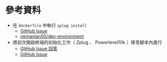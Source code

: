 # 參考資料

- 在 `dockerfile` 中執行 `zplug install`
  - [GitHub Issue](https://github.com/zplug/zplug/issues/272#issuecomment-581265819)
  - [nemanjan00/dev-environment](https://github.com/nemanjan00/dev-environment)
- 將初次開啟終端的初始化工作（ Zplug 、 Powerlevel10k ）移至腳本內進行
  - [GitHub Issue 回答](https://github.com/romkatv/powerlevel10k/issues/747#issuecomment-1087296518)
  - [GitHub Issue](https://github.com/romkatv/powerlevel10k/issues/949)
